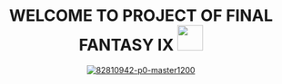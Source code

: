 <h1 align="center"><b>WELCOME TO PROJECT OF FINAL FANTASY IX </b><img src="https://media.giphy.com/media/hvRJCLFzcasrR4ia7z/giphy.gif" width="45"></h1>

<center>
<a href="https://ibb.co/sCjQf79"><img src="https://i.ibb.co/m0Jtjp5/82810942-p0-master1200.jpg" alt="82810942-p0-master1200" border="0"></a>
</center>
